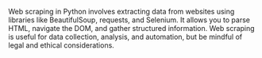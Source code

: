 Web scraping in Python involves extracting data from websites using libraries like BeautifulSoup, requests, and Selenium. It allows you to parse HTML, navigate the DOM, and gather structured information. Web scraping is useful for data collection, analysis, and automation, but be mindful of legal and ethical considerations.
